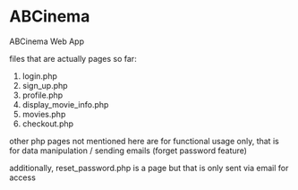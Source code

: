 # ABCinema
ABCinema Web App


files that are actually pages so far:

1) login.php
2) sign_up.php
3) profile.php
4) display_movie_info.php
5) movies.php
6) checkout.php


other php pages not mentioned here are for functional usage only, that is for data manipulation / sending emails (forget password feature)

additionally, reset_password.php is a page but that is only sent via email for access